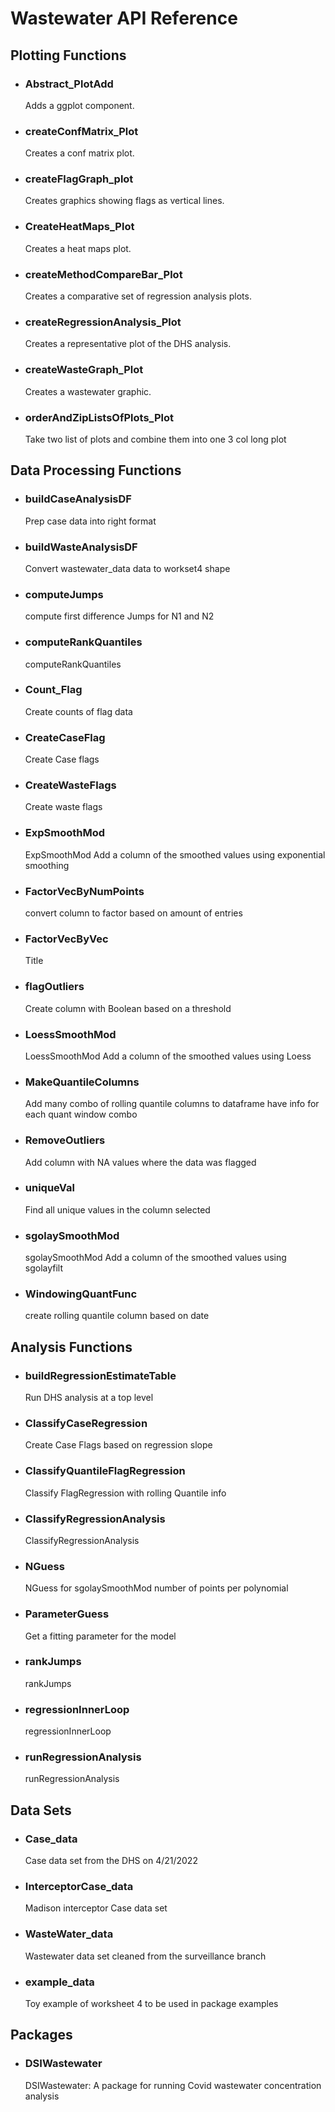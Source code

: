 # Wastewater API Reference

## Plotting Functions

- ### Abstract_PlotAdd
  Adds a ggplot component.

- ### createConfMatrix_Plot
  Creates a conf matrix plot.

- ### createFlagGraph_plot
  Creates graphics showing flags as vertical lines.

- ### CreateHeatMaps_Plot
  Creates a heat maps plot.

- ### createMethodCompareBar_Plot
  Creates a comparative set of regression analysis plots.

- ### createRegressionAnalysis_Plot
  Creates a representative plot of the DHS analysis.

- ### createWasteGraph_Plot
  Creates a wastewater graphic.

- ### orderAndZipListsOfPlots_Plot
  Take two list of plots and combine them into one 3 col long plot

## Data Processing Functions

- ### buildCaseAnalysisDF
  Prep case data into right format

- ### buildWasteAnalysisDF
  Convert wastewater_data data to workset4 shape
  
- ### computeJumps
  compute first difference Jumps for N1 and N2

- ### computeRankQuantiles
  computeRankQuantiles

- ### Count_Flag
  Create counts of flag data

- ### CreateCaseFlag
  Create Case flags

- ### CreateWasteFlags
  Create waste flags
  
- ### ExpSmoothMod
  ExpSmoothMod Add a column of the smoothed values using exponential smoothing

- ### FactorVecByNumPoints
  convert column to factor based on amount of entries

- ### FactorVecByVec
  Title

- ### flagOutliers
  Create column with Boolean based on a threshold

- ### LoessSmoothMod
  LoessSmoothMod Add a column of the smoothed values using Loess

- ### MakeQuantileColumns
  Add many combo of rolling quantile columns to dataframe have info for each quant window combo
  
- ### RemoveOutliers
  Add column with NA values where the data was flagged

- ### uniqueVal
  Find all unique values in the column selected

- ### sgolaySmoothMod
  sgolaySmoothMod Add a column of the smoothed values using sgolayfilt

- ### WindowingQuantFunc
  create rolling quantile column based on date

## Analysis Functions

- ### buildRegressionEstimateTable
  Run DHS analysis at a top level

- ### ClassifyCaseRegression
  Create Case Flags based on regression slope

- ### ClassifyQuantileFlagRegression
  Classify FlagRegression with rolling Quantile info

- ### ClassifyRegressionAnalysis
  ClassifyRegressionAnalysis

- ### NGuess
  NGuess for sgolaySmoothMod number of points per polynomial

- ### ParameterGuess
  Get a fitting parameter for the model

- ### rankJumps
  rankJumps

- ### regressionInnerLoop
  regressionInnerLoop

- ### runRegressionAnalysis
  runRegressionAnalysis
  
## Data Sets
  
- ### Case_data
  Case data set from the DHS on 4/21/2022

- ### InterceptorCase_data
  Madison interceptor Case data set
  
- ### WasteWater_data
  Wastewater data set cleaned from the surveillance branch
  
- ### example_data
  Toy example of worksheet 4 to be used in package examples
  
## Packages

- ### DSIWastewater
  DSIWastewater: A package for running Covid wastewater concentration analysis
